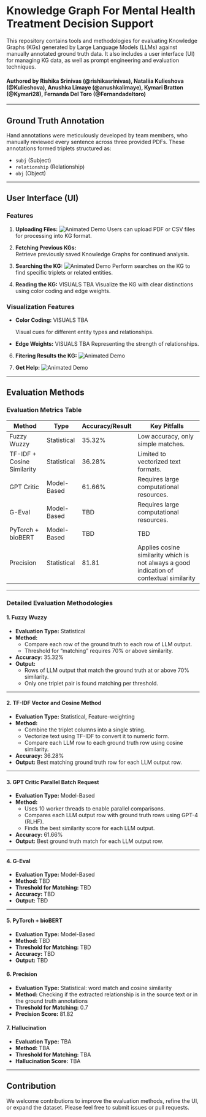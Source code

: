 # Knowledge Graph For Mental Health Treatment Decision Support

This repository contains tools and methodologies for evaluating Knowledge Graphs (KGs) generated by Large Language Models (LLMs) against manually annotated ground truth data. It also includes a user interface (UI) for managing KG data, as well as prompt engineering and evaluation techniques.

#### Authored by **Rishika Srinivas** (@rishikasrinivas), **Nataliia Kulieshova** (@Kulieshova), **Anushka Limaye** (@anushkalimaye), **Kymari Bratton** (@Kymari28), **Fernanda Del Toro** (@Fernandadeltoro)
---

## Ground Truth Annotation  

Hand annotations were meticulously developed by team members, who manually reviewed every sentence across three provided PDFs. These annotations formed triplets structured as:  
- `subj` (Subject)  
- `relationship` (Relationship)  
- `obj` (Object)  

---

## User Interface (UI)  

### Features  
1. **Uploading Files:**
   ![Animated Demo](assets/uploading.gif)
   Users can upload PDF or CSV files for processing into KG format.  

3. **Fetching Previous KGs:**  
   Retrieve previously saved Knowledge Graphs for continued analysis.  

4. **Searching the KG:**
   ![Animated Demo](assets/searching.gif)
   Perform searches on the KG to find specific triplets or related entities.  

5. **Reading the KG:**
   VISUALS TBA
   Visualize the KG with clear distinctions using color coding and edge weights.  

### Visualization Features  
- **Color Coding:**
     VISUALS TBA

   Visual cues for different entity types and relationships.  
- **Edge Weights:**
     VISUALS TBA
   Representing the strength of relationships.  

6. **Fitering Results the KG:**
   ![Animated Demo](assets/filtering.gif)

7. **Get Help:**
   ![Animated Demo](assets/help.gif)

---

## Evaluation Methods  

### Evaluation Metrics Table  

| **Method**               | **Type**       | **Accuracy/Result** | **Key Pitfalls**                   |  
|---------------------------|----------------|--------------|-------------------------------------|  
| Fuzzy Wuzzy              | Statistical    | 35.32%       | Low accuracy, only simple matches. |  
| TF-IDF + Cosine Similarity | Statistical    | 36.28%       | Limited to vectorized text formats.|  
| GPT Critic               | Model-Based    | 61.66%       | Requires large computational resources.|  
| G-Eval                   | Model-Based    | TBD          | Requires large computational resources.    |  
| PyTorch + bioBERT        | Model-Based    | TBD          | TBD    |  
| Precision                | Statistical    | 81.81          | Applies cosine similarity which is not always a good indication of contextual similarity    |  

---

### Detailed Evaluation Methodologies  

#### 1. **Fuzzy Wuzzy**  
- **Evaluation Type:** Statistical  
- **Method:**  
   - Compare each row of the ground truth to each row of LLM output.  
   - Threshold for “matching” requires 70% or above similarity.  
- **Accuracy:** 35.32%  
- **Output:**  
   - Rows of LLM output that match the ground truth at or above 70% similarity.  
   - Only one triplet pair is found matching per threshold.  

---

#### 2. **TF-IDF Vector and Cosine Method**  
- **Evaluation Type:** Statistical, Feature-weighting  
- **Method:**  
   - Combine the triplet columns into a single string.  
   - Vectorize text using TF-IDF to convert it to numeric form.  
   - Compare each LLM row to each ground truth row using cosine similarity.  
- **Accuracy:** 36.28%  
- **Output:** Best matching ground truth row for each LLM output row.  

---

#### 3. **GPT Critic Parallel Batch Request**  
- **Evaluation Type:** Model-Based  
- **Method:**  
   - Uses 10 worker threads to enable parallel comparisons.  
   - Compares each LLM output row with ground truth rows using GPT-4 (RLHF).  
   - Finds the best similarity score for each LLM output.  
- **Accuracy:** 61.66%  
- **Output:** Best ground truth match for each LLM output row.  

---

#### 4. **G-Eval**  
- **Evaluation Type:** Model-Based  
- **Method:** TBD  
- **Threshold for Matching:** TBD  
- **Accuracy:** TBD  
- **Output:** TBD  

---

#### 5. **PyTorch + bioBERT**  
- **Evaluation Type:** Model-Based  
- **Method:** TBD  
- **Threshold for Matching:** TBD  
- **Accuracy:** TBD  
- **Output:** TBD

#### 6. **Precision** 
- **Evaluation Type:** Statistical: word match and cosine similarity 
- **Method:** Checking if the extracted relationship is in the source text or in the ground truth annotations  
- **Threshold for Matching:** 0.7 
- **Precision Score:** 81.82

#### 7. **Hallucination** 
- **Evaluation Type:** TBA
- **Method:** TBA
- **Threshold for Matching:** TBA 
- **Hallucination Score:** TBA


---

## Contribution  
We welcome contributions to improve the evaluation methods, refine the UI, or expand the dataset. Please feel free to submit issues or pull requests.  

